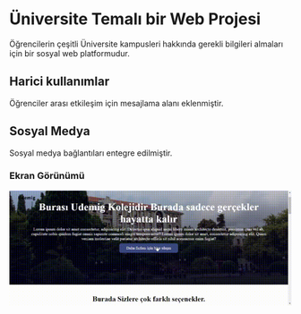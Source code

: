 <h1>Üniversite Temalı bir Web Projesi</h1>

Öğrencilerin çeşitli Üniversite kampusleri hakkında gerekli bilgileri
almaları için bir sosyal web platformudur.



<h2>Harici kullanımlar</h2>

Öğrenciler arası etkileşim için mesajlama alanı eklenmiştir.

<h2>Sosyal Medya</h2>

Sosyal medya bağlantıları entegre edilmiştir.

<h3>Ekran Görünümü</h3>

![](gif1.gif)







